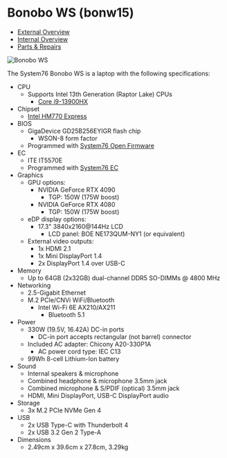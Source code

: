 # Bonobo WS (bonw15)

- [External Overview](./external-overview.md)
- [Internal Overview](./internal-overview.md)
- [Parts & Repairs](./repairs.md)

![Bonobo WS](./img/bonw15.webp)

The System76 Bonobo WS is a laptop with the following specifications:

- CPU
    - Supports Intel 13th Generation (Raptor Lake) CPUs
        - [Core i9-13900HX](https://ark.intel.com/content/www/us/en/ark/products/232171/intel-core-i913900hx-processor-36m-cache-up-to-5-40-ghz.html)
- Chipset
    - [Intel HM770 Express](https://www.intel.com/content/www/us/en/products/sku/232478/intel-hm770-chipset/specifications.html) <!-- Not yet listed on ARK -->
- BIOS
    - GigaDevice GD25B256EYIGR flash chip
        - WSON-8 form factor
    - Programmed with [System76 Open Firmware](https://github.com/system76/firmware-open)
- EC
    - ITE IT5570E
    - Programmed with [System76 EC](https://github.com/system76/ec)
- Graphics
    - GPU options:
        - NVIDIA GeForce RTX 4090
            - TGP: 150W (175W boost)
        - NVIDIA GeForce RTX 4080
            - TGP: 150W (175W boost)
    - eDP display options:
        - 17.3" 3840x2160@144Hz LCD
            - LCD panel: BOE NE173QUM-NY1 (or equivalent)
    - External video outputs:
        - 1x HDMI 2.1
        - 1x Mini DisplayPort 1.4
        - 2x DisplayPort 1.4 over USB-C
- Memory
    - Up to 64GB (2x32GB) dual-channel DDR5 SO-DIMMs @ 4800 MHz
- Networking
    - 2.5-Gigabit Ethernet
    - M.2 PCIe/CNVi WiFi/Bluetooth
        - Intel Wi-Fi 6E AX210/AX211
            - Bluetooth 5.1
- Power
    - 330W (19.5V, 16.42A) DC-in ports
        - DC-in port accepts rectangular (not barrel) connector
    - Included AC adapter: Chicony A20-330P1A
        - AC power cord type: IEC C13
    - 99Wh 8-cell Lithium-Ion battery
- Sound
    - Internal speakers & microphone
    - Combined headphone & microphone 3.5mm jack
    - Combined microphone & S/PDIF (optical) 3.5mm jack
    - HDMI, Mini DisplayPort, USB-C DisplayPort audio
- Storage
    - 3x M.2 PCIe NVMe Gen 4
- USB
    - 2x USB Type-C with Thunderbolt 4
    - 2x USB 3.2 Gen 2 Type-A
- Dimensions
    - 2.49cm x 39.6cm x 27.8cm, 3.29kg

